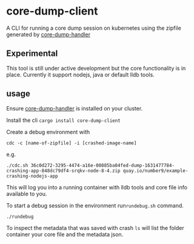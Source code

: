 # core-dump-client

A CLI for running a core dump session on kubernetes using the zipfile generated by [core-dump-handler](https://github.com/IBM/core-dump-handler) 

## Experimental

This tool is still under active development but the core functionality is in place. 
Currently it support nodejs, java or default lldb tools. 

## usage 

Ensure [core-dump-handler](https://github.com/IBM/core-dump-handler) is installed on your cluster.

Install the cli `cargo install core-dump-client`

Create a debug environment with 
```
cdc -c [name-of-zipfile] -i [crashed-image-name]
```
e.g. 
```
./cdc.sh 36c0d272-3295-4474-a16e-00885ba04fed-dump-1631477784-crashing-app-848dc79df4-srqkv-node-8-4.zip quay.io/number9/example-crashing-nodejs-app
```

This will log you into a running container with lldb tools and core file info available to you. 

To start a debug session in the environment run`rundebug.sh` command.

```
./rundebug
```

To inspect the metadata that was saved with crash `ls` will list the folder container your core file and the metadata json.
